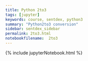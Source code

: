 ```yaml
---
title: Python 2to3
tags: [jupyter]
keywords: course, sentdex, python3
summary: "Python2to3 conversion"
sidebar: sentdex_sidebar
permalink: 2to3.html
notebookfilename:  2to3
---
```


{% include jupyterNotebook.html %}